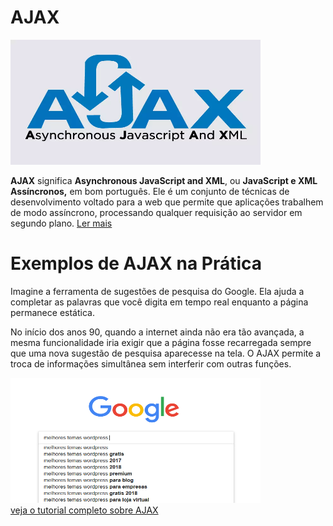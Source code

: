 # AJAX

<img src="./assets/img/ajax-img.webp" width="400" height="200" alt="Logo do AJAX">

**AJAX** significa **Asynchronous JavaScript and XML**, ou **JavaScript e XML Assíncronos,** em bom português. Ele é um conjunto de técnicas de desenvolvimento voltado para a web que permite que aplicações trabalhem de modo assíncrono, processando qualquer requisição ao servidor em segundo plano.
<a href="https://www.hostinger.com.br/tutoriais/o-que-e-ajax">Ler mais</a>

# Exemplos de AJAX  na Prática

Imagine a ferramenta de sugestões de pesquisa do Google. Ela ajuda a completar as palavras que você digita em tempo real enquanto a página permanece estática.

No início dos anos 90, quando a internet ainda não era tão avançada, a mesma funcionalidade iria exigir que a página fosse recarregada sempre que uma nova sugestão de pesquisa aparecesse na tela. O AJAX permite a troca de informações simultânea sem interferir com outras funções.

<img src="./assets/img/sugestao-de-pesquisa-do-google-1.png" width="400" height="200" alt="Logo do AJAX"><br>
<a href="https://www.hostinger.com.br/tutoriais/o-que-e-ajax">veja o tutorial completo sobre AJAX</a>